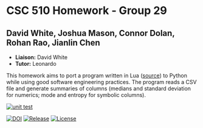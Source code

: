 # CSC 510 Homework - Group 29
## David White, Joshua Mason, Connor Dolan, Rohan Rao, Jianlin Chen

- **Liaison:** David White
- **Tutor:** Leonardo

This homework aims to port a program written in Lua ([source](https://github.com/txt/se22/blob/main/etc/pdf/csv.pdf)) to Python while using good software engineering practices.
The program reads a CSV file and generate summaries of columns (medians and standard deviation for numerics; mode and entropy for symbolic columns).


[![unit test](https://github.com/Lamonkey/csc510_hw/actions/workflows/python_unit_test.yml/badge.svg)](https://github.com/Lamonkey/csc510_hw/actions/workflows/python_unit_test.yml)

<a href="https://zenodo.org/badge/latestdoi/529423503"><img src="https://zenodo.org/badge/529423503.svg" alt="DOI"></a>
<a href="https://github.com/Lamonkey/csc510_hw/releases"><img src="https://img.shields.io/github/v/release/Lamonkey/csc510_hw?include_prereleases" alt="Release"></a>
<a href="https://github.com/Lamonkey/csc510_hw/blob/main/LICENSE.md"><img src="https://img.shields.io/github/license/Lamonkey/csc510_hw" alt="License"></a>
